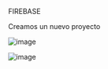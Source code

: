 FIREBASE

Creamos un nuevo proyecto 
 
![image](https://user-images.githubusercontent.com/78773980/127407232-da5407c8-3daf-4950-8971-7a8ff891fcb2.png)

![image](https://user-images.githubusercontent.com/78773980/127407275-433d2a8e-2b4b-42e9-98ba-a780a2411fa9.png)
